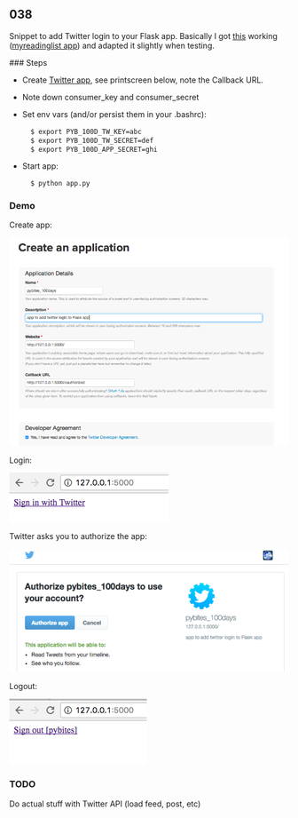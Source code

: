 ## 038

Snippet to add Twitter login to your Flask app. Basically I got [this](https://github.com/lepture/flask-oauthlib/blob/master/example/twitter.py) working ([myreadinglist app](http://pybit.es/codechallenge16_review.html)) and adapted it slightly when testing.

### Steps

* Create [Twitter app](https://apps.twitter.com/app/new), see printscreen below, note the Callback URL.

* Note down consumer_key and consumer_secret

* Set env vars (and/or persist them in your .bashrc):

        $ export PYB_100D_TW_KEY=abc
        $ export PYB_100D_TW_SECRET=def
        $ export PYB_100D_APP_SECRET=ghi

* Start app:
    
        $ python app.py

### Demo

Create app:

![twitter login 1](sample/step1.png)

Login:

![twitter login 2](sample/step2.png)

Twitter asks you to authorize the app:

![twitter login 3](sample/step3.png)

Logout:

![twitter login 4](sample/step4.png)

### TODO

Do actual stuff with Twitter API (load feed, post, etc)

